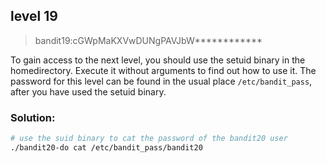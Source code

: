 ## level 19

>bandit19:cGWpMaKXVwDUNgPAVJbW************

To gain access to the next level, you should use the setuid binary in the homedirectory. Execute it without arguments to find out how to use it. The password for this level can be found in the usual place `/etc/bandit_pass`, after you have used the setuid binary.

### Solution:

```bash
# use the suid binary to cat the password of the bandit20 user
./bandit20-do cat /etc/bandit_pass/bandit20
```
